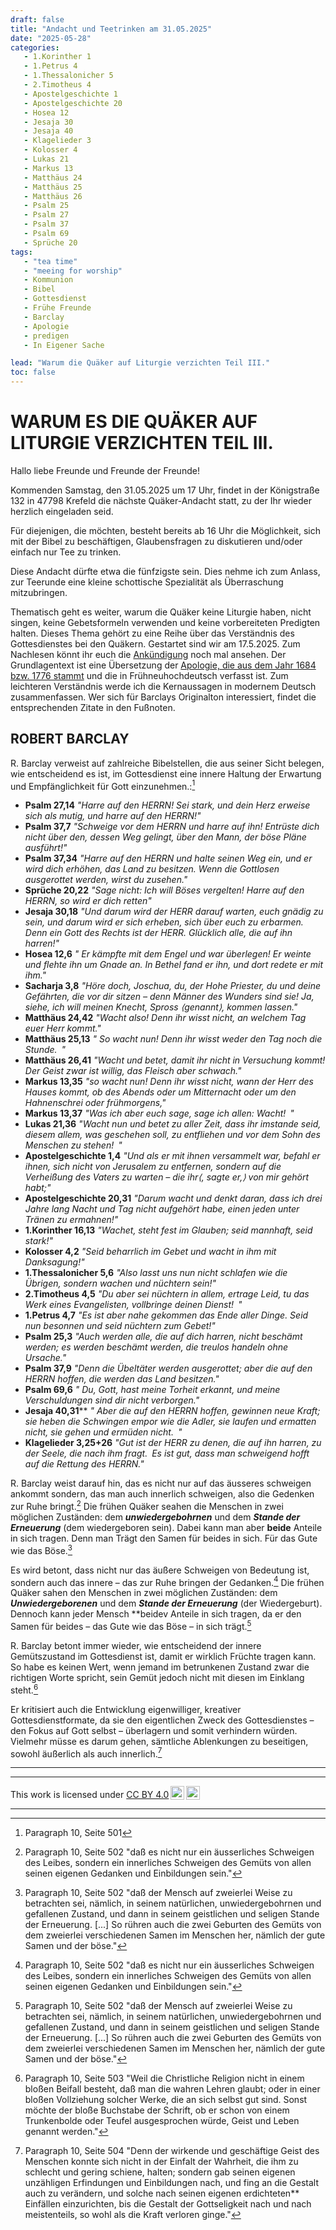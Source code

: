 ```yaml
---
draft: false
title: "Andacht und Teetrinken am 31.05.2025"
date: "2025-05-28"
categories:
   - 1.Korinther 1
   - 1.Petrus 4
   - 1.Thessalonicher 5
   - 2.Timotheus 4
   - Apostelgeschichte 1
   - Apostelgeschichte 20
   - Hosea 12
   - Jesaja 30
   - Jesaja 40
   - Klagelieder 3
   - Kolosser 4
   - Lukas 21
   - Markus 13
   - Matthäus 24
   - Matthäus 25
   - Matthäus 26
   - Psalm 25
   - Psalm 27
   - Psalm 37
   - Psalm 69
   - Sprüche 20
tags:
   - "tea time"
   - "meeing for worship"
   - Kommunion
   - Bibel
   - Gottesdienst
   - Frühe Freunde
   - Barclay
   - Apologie
   - predigen
   - In Eigener Sache

lead: "Warum die Quäker auf Liturgie verzichten Teil III."
toc: false
---
```



WARUM ES DIE QUÄKER AUF LITURGIE VERZICHTEN TEIL III.
=====================================================

Hallo liebe Freunde und Freunde der Freunde!

Kommenden Samstag, den 31.05.2025 um 17 Uhr, findet in der Königstraße 132 in 47798 Krefeld die nächste Quäker-Andacht statt, zu der Ihr wieder herzlich eingeladen seid.

Für diejenigen, die möchten, besteht bereits ab 16 Uhr die Möglichkeit, sich mit der Bibel zu beschäftigen, Glaubensfragen zu diskutieren und/oder einfach nur Tee zu trinken.

Diese Andacht dürfte etwa die fünfzigste sein. Dies nehme ich zum Anlass, zur Teerunde eine kleine schottische Spezialität als Überraschung mitzubringen.

Thematisch geht es weiter, warum die Quäker keine Liturgie haben, nicht singen, keine Gebetsformeln verwenden und keine vorbereiteten Predigten halten. Dieses Thema gehört zu eine Reihe über das Verständnis des Gottesdienstes bei den Quäkern. Gestartet sind wir am 17.5.2025. Zum Nachlesen könnt ihr euch die [Ankündigung](https://quaker-kr.de/post/2025/05-03-gottesdiest/) noch mal ansehen. Der Grundlagentext ist eine Übersetzung der [Apologie, die aus dem Jahr 1684 bzw. 1776 stammt](https://apologie.the-independent-friend.de/) und die in Frühneuhochdeutsch verfasst ist. Zum leichteren Verständnis werde ich die Kernaussagen in modernem Deutsch zusammenfassen. Wer sich für Barclays Originalton interessiert, findet die entsprechenden Zitate in den Fußnoten.

ROBERT BARCLAY
--------------

R. Barclay verweist auf zahlreiche Bibelstellen, die aus seiner Sicht belegen, wie entscheidend es ist, im Gottesdienst eine innere Haltung der Erwartung und Empfänglichkeit für Gott einzunehmen.:[^foot-031]


- **Psalm 27,14** *"Harre auf den HERRN! Sei stark, und dein Herz erweise sich als mutig, und harre auf den HERRN!"*
- **Psalm 37,7** *"Schweige vor dem HERRN und harre auf ihn! Entrüste dich nicht über den, dessen Weg gelingt, über den Mann, der böse Pläne ausführt!"*
- **Psalm 37,34** *"Harre auf den HERRN und halte seinen Weg ein, und er wird dich erhöhen, das Land zu besitzen. Wenn die Gottlosen ausgerottet werden, wirst du zusehen."*
- **Sprüche 20,22** *"Sage nicht: Ich will Böses vergelten! Harre auf den HERRN, so wird er dich retten"*
- **Jesaja 30,18** *"Und darum wird der HERR darauf warten, euch gnädig zu sein, und darum wird er sich erheben, sich über euch zu erbarmen. Denn ein Gott des Rechts ist der HERR. Glücklich alle, die auf ihn harren!"*
- **Hosea 12,6** *" Er kämpfte mit dem Engel und war überlegen! Er weinte und flehte ihn um Gnade an. In Bethel fand er ihn, und dort redete er mit ihm."*
- **Sacharja 3,8** *"Höre doch, Joschua, du, der Hohe Priester, du und deine Gefährten, die vor dir sitzen – denn Männer des Wunders sind sie! Ja, siehe, ich will meinen Knecht, Spross ⟨genannt⟩, kommen lassen."*
- **Matthäus 24,42** *"Wacht also! Denn ihr wisst nicht, an welchem Tag euer Herr kommt."*
- **Matthäus 25,13** *" So wacht nun! Denn ihr wisst weder den Tag noch die Stunde. "*
- **Matthäus 26,41** *"Wacht und betet, damit ihr nicht in Versuchung kommt! Der Geist zwar ist willig, das Fleisch aber schwach."*
- **Markus 13,35** *"so wacht nun! Denn ihr wisst nicht, wann der Herr des Hauses kommt, ob des Abends oder um Mitternacht oder um den Hahnenschrei oder frühmorgens,"*
- **Markus 13,37** *"Was ich aber euch sage, sage ich allen: Wacht! "*
- **Lukas 21,36** *"Wacht nun und betet zu aller Zeit, dass ihr imstande seid, diesem allem, was geschehen soll, zu entfliehen und vor dem Sohn des Menschen zu stehen! "*
- **Apostelgeschichte 1,4** *"Und als er mit ihnen versammelt war, befahl er ihnen, sich nicht von Jerusalem zu entfernen, sondern auf die Verheißung des Vaters zu warten – die ihr⟨, sagte er,⟩ von mir gehört habt;"*
- **Apostelgeschichte 20,31** *"Darum wacht und denkt daran, dass ich drei Jahre lang Nacht und Tag nicht aufgehört habe, einen jeden unter Tränen zu ermahnen!"*
- **1.Korinther 16,13** *"Wachet, steht fest im Glauben; seid mannhaft, seid stark!"*
- **Kolosser 4,2** *"Seid beharrlich im Gebet und wacht in ihm mit Danksagung!"*
- **1.Thessalonicher 5,6** *"Also lasst uns nun nicht schlafen wie die Übrigen, sondern wachen und nüchtern sein!"*
- **2.Timotheus 4,5** *"Du aber sei nüchtern in allem, ertrage Leid, tu das Werk eines Evangelisten, vollbringe deinen Dienst! "*
- **1.Petrus 4,7** *"Es ist aber nahe gekommen das Ende aller Dinge. Seid nun besonnen und seid nüchtern zum Gebet!"*
- **Psalm 25,3** *"Auch werden alle, die auf dich harren, nicht beschämt werden; es werden beschämt werden, die treulos handeln ohne Ursache."*
- **Psalm 37,9** *"Denn die Übeltäter werden ausgerottet; aber die auf den HERRN hoffen, die werden das Land besitzen."*
- **Psalm 69,6** *" Du, Gott, hast meine Torheit erkannt, und meine Verschuldungen sind dir nicht verborgen."*
- **Jesaja 40,31**** *" Aber die auf den HERRN hoffen, gewinnen neue Kraft; sie heben die Schwingen empor wie die Adler, sie laufen und ermatten nicht, sie gehen und ermüden nicht. "*
- **Klagelieder 3,25+26** *"Gut ist der HERR zu denen, die auf ihn harren, zu der Seele, die nach ihm fragt. Es ist gut, dass man schweigend hofft auf die Rettung des HERRN."*


R. Barclay weist darauf hin, das es nicht nur auf das äusseres schweigen ankommt sondern, das man auch innerlich schweigen, also die Gedenken zur Ruhe bringt.[^foot-027] Die frühen Quäker seahen die Menschen in zwei möglichen Zuständen: dem ***unwiedergebohrnen*** und dem ***Stande der Erneuerung*** (dem wiedergeboren sein). Dabei kann man aber **beide** Anteile in sich tragen. Denn man Trägt den Samen für beides in sich. Für das Gute wie das Böse.[^foot-028]


Es wird betont, dass nicht nur das äußere Schweigen von Bedeutung ist, sondern auch das innere – das zur Ruhe bringen der Gedanken.[^foot-027] Die frühen Quäker sahen den Menschen in zwei möglichen Zuständen: dem ***Unwiedergeborenen*** und dem ***Stande der Erneuerung*** (der Wiedergeburt). Dennoch kann jeder Mensch **beidev Anteile in sich tragen, da er den Samen für beides – das Gute wie das Böse – in sich trägt.[^foot-028]


R. Barclay betont immer wieder, wie entscheidend der innere Gemütszustand im Gottesdienst ist, damit er wirklich Früchte tragen kann. So habe es keinen Wert, wenn jemand im betrunkenen Zustand zwar die richtigen Worte spricht, sein Gemüt jedoch nicht mit diesen im Einklang steht.[^foot-029]

Er kritisiert auch die Entwicklung eigenwilliger, kreativer Gottesdienstformate, da sie den eigentlichen Zweck des Gottesdienstes – den Fokus auf Gott selbst – überlagern und somit verhindern würden. Vielmehr müsse es darum gehen, sämtliche Ablenkungen zu beseitigen, sowohl äußerlich als auch innerlich.[^foot-030]

---


[^foot-027]: Paragraph 10, Seite 502 "daß es nicht nur ein äusserliches Schweigen des
Leibes, sondern ein innerliches Schweigen des Gemüts
von allen seinen eigenen Gedanken und Einbildungen
sein."

[^foot-028]: Paragraph 10, Seite 502 "daß der Mensch auf zweierlei Weise zu betrachten
sei, nämlich, in seinem natürlichen, unwiedergebohrnen
und gefallenen Zustand, und dann in seinem
geistlichen und seligen Stande der Erneuerung.
[...] So rühren auch
die zwei Geburten des Gemüts von dem zweierlei
verschiedenen Samen im Menschen her,
nämlich der gute Samen und der böse."

[^foot-029]: Paragraph 10, Seite 503 "Weil die
Christliche Religion nicht in einem bloßen Beifall besteht,
daß man die wahren Lehren glaubt; oder in
einer bloßen Vollziehung solcher Werke, die an sich
selbst gut sind. Sonst möchte der bloße Buchstabe
der Schrift, ob er schon von einem Trunkenbolde oder
Teufel ausgesprochen würde, Geist und Leben genannt
werden."

[^foot-030]: Paragraph 10, Seite 504 "Denn der wirkende und geschäftige Geist
des Menschen konnte sich nicht in der Einfalt der Wahrheit,
die ihm zu schlecht und gering schiene, halten;
sondern gab seinen eigenen unzähligen Erfindungen und
Einbildungen nach, und fing an die Gestalt auch zu verändern,
und solche nach seinen eigenen erdichteten**
Einfällen einzurichten, bis die Gestalt der Gottseligkeit
nach und nach meistenteils, so wohl als die Kraft
verloren ginge."


[^foot-031]: Paragraph 10, Seite 501

---

<p xmlns:cc="http://creativecommons.org/ns#" >This work is licensed under <a href="https://creativecommons.org/licenses/by/4.0/?ref=chooser-v1" target="\_blank" rel="license noopener noreferrer" style="display:inline-block;">CC BY 4.0<img style="height:22px!important;margin-left:3px;vertical-align:text-bottom;" src="https://mirrors.creativecommons.org/presskit/icons/cc.svg?ref=chooser-v1" alt=""><img style="height:22px!important;margin-left:3px;vertical-align:text-bottom;" src="https://mirrors.creativecommons.org/presskit/icons/by.svg?ref=chooser-v1" alt=""></a></p>

---